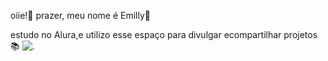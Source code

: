 oiie!👋
prazer, meu nome é Emilly💋

estudo no Alura,e utilizo esse espaço para divulgar ecompartilhar projetos📚
![.](https://beniciofilho.com.br/wp-content/uploads/2019/07/pequeno-principe.jpg)
